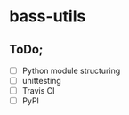 # bass-utils

## ToDo;

* [ ] Python module structuring
* [ ] unittesting
* [ ] Travis CI
* [ ] PyPI

